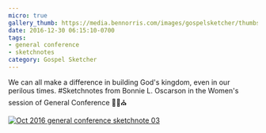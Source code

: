 ```yaml
---
micro: true
gallery_thumb: https://media.bennorris.com/images/gospelsketcher/thumbs/oct-16-0-oscarson.jpg
date: 2016-12-30 06:15:10-0700
tags:
- general conference
- sketchnotes
category: Gospel Sketcher
---
```


We can all make a difference in building God's kingdom, even in our perilous times.
#Sketchnotes from Bonnie L. Oscarson in the Women's session of General Conference ✍🏼⛪️

[![Oct 2016 general conference sketchnote 03](https://media.bennorris.com/images/gospelsketcher/general-conference/oct-2016/oct-16-0-oscarson.jpg)](https://media.bennorris.com/images/gospelsketcher/general-conference/oct-2016/oct-16-0-oscarson.jpg)